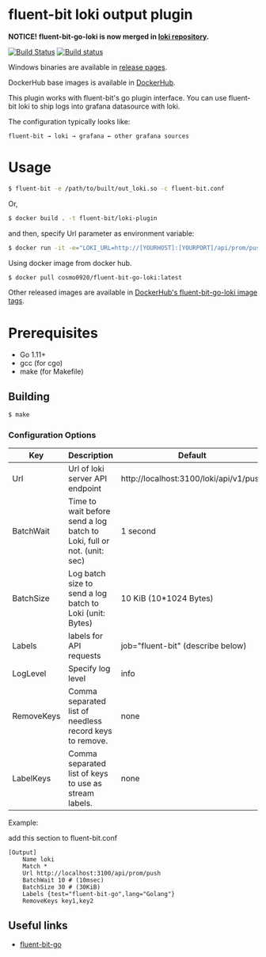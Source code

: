 # fluent-bit loki output plugin

**NOTICE!**
**fluent-bit-go-loki is now merged in [loki repository](https://github.com/grafana/loki).**

[![Build Status](https://travis-ci.org/cosmo0920/fluent-bit-go-loki.svg?branch=master)](https://travis-ci.org/cosmo0920/fluent-bit-go-loki)
[![Build status](https://ci.appveyor.com/api/projects/status/6s9itaxvrkos11sx/branch/master?svg=true)](https://ci.appveyor.com/project/cosmo0920/fluent-bit-go-loki/branch/master)

Windows binaries are available in [release pages](https://github.com/cosmo0920/fluent-bit-go-loki/releases).

DockerHub base images is available in [DockerHub](https://hub.docker.com/r/cosmo0920/fluent-bit-go-loki).

This plugin works with fluent-bit's go plugin interface. You can use fluent-bit loki to ship logs into grafana datasource with loki.

The configuration typically looks like:

```graphviz
fluent-bit → loki → grafana ← other grafana sources
```

# Usage

```bash
$ fluent-bit -e /path/to/built/out_loki.so -c fluent-bit.conf
```

Or,


```bash
$ docker build . -t fluent-bit/loki-plugin
```

and then, specify Url parameter as environment variable:

```bash
$ docker run -it -e="LOKI_URL=http://[YOURHOST]:[YOURPORT]/api/prom/push" fluent-bit/loki-plugin
```

Using docker image from docker hub.

```bash
$ docker pull cosmo0920/fluent-bit-go-loki:latest
```

Other released images are available in [DockerHub's fluent-bit-go-loki image tags](https://hub.docker.com/r/cosmo0920/fluent-bit-go-loki/tags).

# Prerequisites

* Go 1.11+
* gcc (for cgo)
* make (for Makefile)

## Building

```bash
$ make
```

### Configuration Options

| Key           | Description                                   | Default                             |
| --------------|-----------------------------------------------|-------------------------------------|
| Url           | Url of loki server API endpoint               | http://localhost:3100/loki/api/v1/push |
| BatchWait     | Time to wait before send a log batch to Loki, full or not. (unit: sec) | 1 second   |
| BatchSize     | Log batch size to send a log batch to Loki (unit: Bytes)    | 10 KiB (10*1024 Bytes)|
| Labels        | labels for API requests                       | job="fluent-bit" (describe below)   |
| LogLevel      | Specify log level                             | info                                |
| RemoveKeys    | Comma separated list of needless record keys to remove. | none                      |
| LabelKeys     | Comma separated list of keys to use as stream labels.   | none                      |

Example:

add this section to fluent-bit.conf

```properties
[Output]
    Name loki
    Match *
    Url http://localhost:3100/api/prom/push
    BatchWait 10 # (10msec)
    BatchSize 30 # (30KiB)
    Labels {test="fluent-bit-go",lang="Golang"}
    RemoveKeys key1,key2
```

## Useful links

* [fluent-bit-go](https://github.com/fluent/fluent-bit-go)
